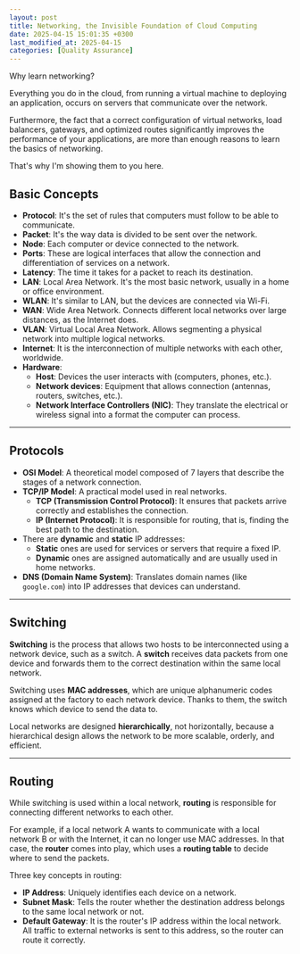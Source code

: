 ```yaml
---
layout: post
title: Networking, the Invisible Foundation of Cloud Computing
date: 2025-04-15 15:01:35 +0300
last_modified_at: 2025-04-15
categories: [Quality Assurance]
---
```


Why learn networking?

Everything you do in the cloud, from running a virtual machine to deploying an application, occurs on servers that communicate over the network.

Furthermore, the fact that a correct configuration of virtual networks, load balancers, gateways, and optimized routes significantly improves the performance of your applications, are more than enough reasons to learn the basics of networking.

That's why I'm showing them to you here.

## Basic Concepts

- **Protocol**: It's the set of rules that computers must follow to be able to communicate.
- **Packet**: It's the way data is divided to be sent over the network.
- **Node**: Each computer or device connected to the network.
- **Ports**: These are logical interfaces that allow the connection and differentiation of services on a network.
- **Latency**: The time it takes for a packet to reach its destination.
- **LAN**: Local Area Network. It's the most basic network, usually in a home or office environment.
- **WLAN**: It's similar to LAN, but the devices are connected via Wi-Fi.
- **WAN**: Wide Area Network. Connects different local networks over large distances, as the Internet does.
- **VLAN**: Virtual Local Area Network. Allows segmenting a physical network into multiple logical networks.
- **Internet**: It is the interconnection of multiple networks with each other, worldwide.
- **Hardware**:
  - **Host**: Devices the user interacts with (computers, phones, etc.).
  - **Network devices**: Equipment that allows connection (antennas, routers, switches, etc.).
  - **Network Interface Controllers (NIC)**: They translate the electrical or wireless signal into a format the computer can process.

---

## Protocols

- **OSI Model**: A theoretical model composed of 7 layers that describe the stages of a network connection.
- **TCP/IP Model**: A practical model used in real networks.
  - **TCP (Transmission Control Protocol)**: It ensures that packets arrive correctly and establishes the connection.
  - **IP (Internet Protocol)**: It is responsible for routing, that is, finding the best path to the destination.
- There are **dynamic** and **static** IP addresses:
  - **Static** ones are used for services or servers that require a fixed IP.
  - **Dynamic** ones are assigned automatically and are usually used in home networks.
- **DNS (Domain Name System)**: Translates domain names (like `google.com`) into IP addresses that devices can understand.

---

## Switching

**Switching** is the process that allows two hosts to be interconnected using a network device, such as a switch. A **switch** receives data packets from one device and forwards them to the correct destination within the same local network.

Switching uses **MAC addresses**, which are unique alphanumeric codes assigned at the factory to each network device. Thanks to them, the switch knows which device to send the data to.

Local networks are designed **hierarchically**, not horizontally, because a hierarchical design allows the network to be more scalable, orderly, and efficient.

---

## Routing

While switching is used within a local network, **routing** is responsible for connecting different networks to each other.

For example, if a local network A wants to communicate with a local network B or with the Internet, it can no longer use MAC addresses. In that case, the **router** comes into play, which uses a **routing table** to decide where to send the packets.

Three key concepts in routing:

- **IP Address**: Uniquely identifies each device on a network.
- **Subnet Mask**: Tells the router whether the destination address belongs to the same local network or not.
- **Default Gateway**: It is the router's IP address within the local network. All traffic to external networks is sent to this address, so the router can route it correctly.
